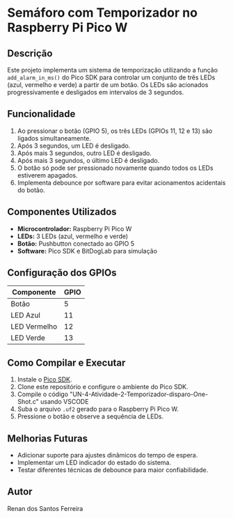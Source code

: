 # Semáforo com Temporizador no Raspberry Pi Pico W

## Descrição
Este projeto implementa um sistema de temporização utilizando a função `add_alarm_in_ms()` do Pico SDK para controlar um conjunto de três LEDs (azul, vermelho e verde) a partir de um botão. Os LEDs são acionados progressivamente e desligados em intervalos de 3 segundos.

## Funcionalidade
1. Ao pressionar o botão (GPIO 5), os três LEDs (GPIOs 11, 12 e 13) são ligados simultaneamente.
2. Após 3 segundos, um LED é desligado.
3. Após mais 3 segundos, outro LED é desligado.
4. Após mais 3 segundos, o último LED é desligado.
5. O botão só pode ser pressionado novamente quando todos os LEDs estiverem apagados.
6. Implementa debounce por software para evitar acionamentos acidentais do botão.

## Componentes Utilizados
- **Microcontrolador:** Raspberry Pi Pico W
- **LEDs:** 3 LEDs (azul, vermelho e verde)
- **Botão:** Pushbutton conectado ao GPIO 5
- **Software:** Pico SDK e BitDogLab para simulação

## Configuração dos GPIOs
| Componente | GPIO |
|------------|------|
| Botão     | 5    |
| LED Azul   | 11   |
| LED Vermelho | 12 |
| LED Verde  | 13   |

## Como Compilar e Executar
1. Instale o [Pico SDK](https://github.com/raspberrypi/pico-sdk).
2. Clone este repositório e configure o ambiente do Pico SDK.
3. Compile o código "UN-4-Atividade-2-Temporizador-disparo-One-Shot.c" usando VSCODE
4. Suba o arquivo `.uf2` gerado para o Raspberry Pi Pico W.
5. Pressione o botão e observe a sequência de LEDs.

## Melhorias Futuras
- Adicionar suporte para ajustes dinâmicos do tempo de espera.
- Implementar um LED indicador do estado do sistema.
- Testar diferentes técnicas de debounce para maior confiabilidade.

## Autor
Renan dos Santos Ferreira

